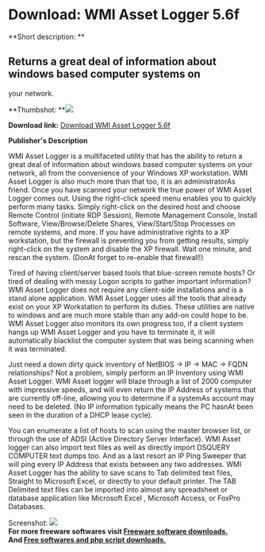 # Download: WMI Asset Logger 5.6f

**Short description: **

## Returns a great deal of information about windows based computer systems on
your network.

  
**Thumbshot: **![](http://www.freewarefiles.com/screenshot/wmiassetslgr_md.jpg)   
  
**Download link:** [Download WMI Asset Logger 5.6f](http://freesoftwares.boysofts.com/WMI-Asset-Logger-f_program_27650.html)  
  

**Publisher's Description**  
  

WMI Asset Logger is a multifaceted utility that has the ability to return a
great deal of information about windows based computer systems on your
network, all from the convenience of your Windows XP workstation. WMI Asset
Logger is also much more than that too, it is an administratorAs friend. Once
you have scanned your network the true power of WMI Asset Logger comes out.
Using the right-click speed menu enables you to quickly perform many tasks.
Simply right-click on the desired host and choose Remote Control (initiate RDP
Session), Remote Management Console, Install Software, View/Browse/Delete
Shares, View/Start/Stop Processes on remote systems, and more. If you have
administrative rights to a XP workstation, but the firewall is preventing you
from getting results, simply right-click on the system and disable the XP
firewall. Wait one minute, and rescan the system. (DonAt forget to re-enable
that firewall!)

Tired of having client/server based tools that blue-screen remote hosts? Or
tired of dealing with messy Logon scripts to gather important information? WMI
Asset Logger does not require any client-side installations and is a stand
alone application. WMI Asset Logger uses all the tools that already exist on
your XP Workstation to perform its duties. These utilities are native to
windows and are much more stable than any add-on could hope to be. WMI Asset
Logger also monitors its own progress too, if a client system hangs up WMI
Asset Logger and you have to terminate it, it will automatically blacklist the
computer system that was being scanning when it was terminated.

Just need a down dirty quick inventory of NetBIOS -> IP -> MAC -> FQDN
relationships? Not a problem, simply perform an IP Inventory using WMI Asset
Logger. WMI Asset logger will blaze through a list of 2000 computer with
impressive speeds, and will even return the IP Address of systems that are
currently off-line, allowing you to determine if a systemAs account may need
to be deleted. (No IP information typically means the PC hasnAt been seen in
the duration of a DHCP lease cycle).

You can enumerate a list of hosts to scan using the master browser list, or
through the use of ADSI (Active Directory Server Interface). WMI Asset logger
can also import text files as well as directly import DSQUERY COMPUTER text
dumps too. And as a last resort an IP Ping Sweeper that will ping every IP
Address that exists between any two addresses. WMI Asset Logger has the
ability to save scans to Tab delimited text files, Straight to Microsoft
Excel, or directly to your default printer. The TAB Delimited text files can
be imported into almost any spreadsheet or database application like Microsoft
Excel , Microsoft Access, or FoxPro Databases.

  
  
Screenshot: ![](http://www.freewarefiles.com/screenshot/wmiassetslgr.jpg)  
**For more freeware softwares visit [Freeware software downloads.](http://freesoftwares.boysofts.com/)**   
**And [Free softwares and php script downloads.](http://www.boysofts.com/)**

